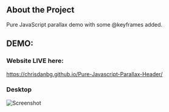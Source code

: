 ## About the Project
Pure JavaScript parallax demo with some @keyframes added.

## DEMO:
### Website LIVE here:
https://chrisdanbg.github.io/Pure-Javascript-Parallax-Header/

### Desktop
![Screenshot](https://i.postimg.cc/kGfnMTCC/Screenshot-2020-04-13-at-20-14-27.png)



